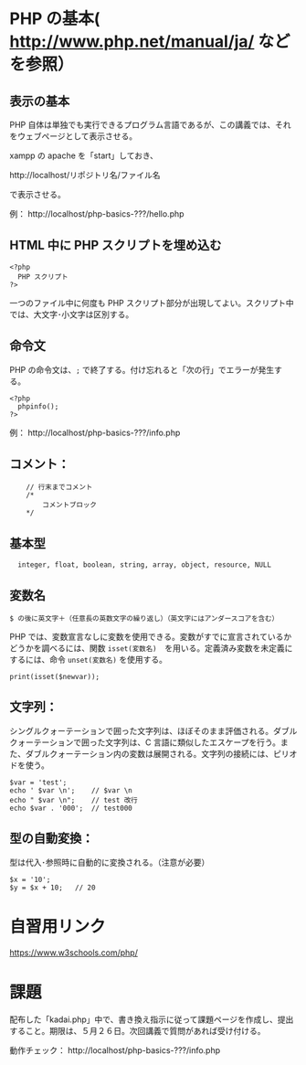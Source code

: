 # PHP の基本( http://www.php.net/manual/ja/ などを参照）

## 表示の基本
PHP 自体は単独でも実行できるプログラム言語であるが、この講義では、それをウェブページとして表示させる。

xampp の apache を「start」しておき、

http://localhost/リポジトリ名/ファイル名

で表示させる。

例：
http://localhost/php-basics-???/hello.php

## HTML 中に PHP スクリプトを埋め込む

```
<?php
  PHP スクリプト
?>
```

一つのファイル中に何度も PHP スクリプト部分が出現してよい。スクリプト中では、大文字･小文字は区別する。

## 命令文

PHP の命令文は、```;``` で終了する。付け忘れると「次の行」でエラーが発生する。

```
<?php
  phpinfo();
?>
```


例：
http://localhost/php-basics-???/info.php


## コメント：
```
	// 行末までコメント
	/*
		コメントブロック
	*/
```

## 基本型
```
  integer, float, boolean, string, array, object, resource, NULL
```

## 変数名

```
$ の後に英文字＋（任意長の英数文字の繰り返し）（英文字にはアンダースコアを含む）
```

PHP では、変数宣言なしに変数を使用できる。変数がすでに宣言されているかどうかを調べるには、関数 ```isset(変数名)```　を用いる。定義済み変数を未定義にするには、命令 ```unset(変数名)``` を使用する。

```php:isset
print(isset($newvar));
```

## 文字列：
シングルクォーテーションで囲った文字列は、ほぼそのまま評価される。ダブルクォーテーションで囲った文字列は、C 言語に類似したエスケープを行う。また、ダブルクォーテーション内の変数は展開される。文字列の接続には、ピリオドを使う。

```php:strings
$var = 'test';
echo ' $var \n';	// $var \n
echo " $var \n";	// test 改行
echo $var . '000';	// test000
```

## 型の自動変換：

型は代入･参照時に自動的に変換される。（注意が必要）

```php:implicit typing
$x = '10';
$y = $x + 10;	// 20
```
# 自習用リンク

https://www.w3schools.com/php/

# 課題

配布した「kadai.php」中で、書き換え指示に従って課題ページを作成し、提出すること。期限は、５月２６日。次回講義で質問があれば受け付ける。

動作チェック：
http://localhost/php-basics-???/info.php
